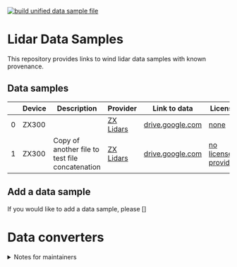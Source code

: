 [![build unified data sample file](https://github.com/IEAWindTask52/LidarDataSamples/actions/workflows/main.yml/badge.svg)](https://github.com/IEAWindTask52/LidarDataSamples/actions/workflows/main.yml)

# Lidar Data Samples

This repository provides links to wind lidar data samples with known provenance.

## Data samples

|    | Device   | Description                                     | Provider                               | Link to data                                                                                 | License                     |
|----|----------|-------------------------------------------------|----------------------------------------|----------------------------------------------------------------------------------------------|-----------------------------|
|  0 | ZX300    |                                                 | [ZX Lidars](https://www.zxlidars.com/) | [drive.google.com](https://drive.google.com/drive/folders/1Ji7zaT7CWh9GXMvuC7MeJ48VsPws_9PP) | [none](none)                |
|  1 | ZX300    | Copy of another file to test file concatenation | [ZX Lidars](https://www.zxlidars.com/) | [drive.google.com](https://drive.google.com/drive/folders/1Ji7zaT7CWh9GXMvuC7MeJ48VsPws_9PP) | [no license provided](none) |

## Add a data sample

If you would like to add a data sample, please []

# Data converters

<details>
<summary>Notes for maintainers</summary>
This repository contains the following files:

This repository contains the following files:

1. `README.md` is an automatically created index file. It uses the template in `README.stub`. Other data are imported into the file by a github action that runs whenever a commit happens. The data that are imported include:
  - `LidarDataSamples.json`
2. `LidarDataSamples.json` is created by processing and concatenating the .json files in `/Data_Samples`. 
  - To edit this file, edit the individual .json files in `/Data_Samples` then commit and push the data to Github, or run `concat_jsonfiles.py` locally.
3. To add a data sample, copy one of the existing .json files in `/Data_Samples` and update it with the new details.


</details>
